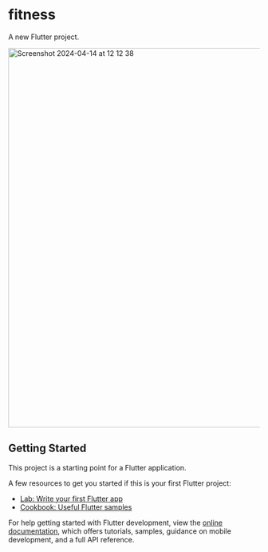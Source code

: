 # fitness

A new Flutter project.

<img width="760" alt="Screenshot 2024-04-14 at 12 12 38" src="https://github.com/darrylad/fitness/assets/132708308/65817cdb-0ee4-4e56-b3c5-a43bfeb19c91">

## Getting Started

This project is a starting point for a Flutter application.

A few resources to get you started if this is your first Flutter project:

- [Lab: Write your first Flutter app](https://docs.flutter.dev/get-started/codelab)
- [Cookbook: Useful Flutter samples](https://docs.flutter.dev/cookbook)

For help getting started with Flutter development, view the
[online documentation](https://docs.flutter.dev/), which offers tutorials,
samples, guidance on mobile development, and a full API reference.
